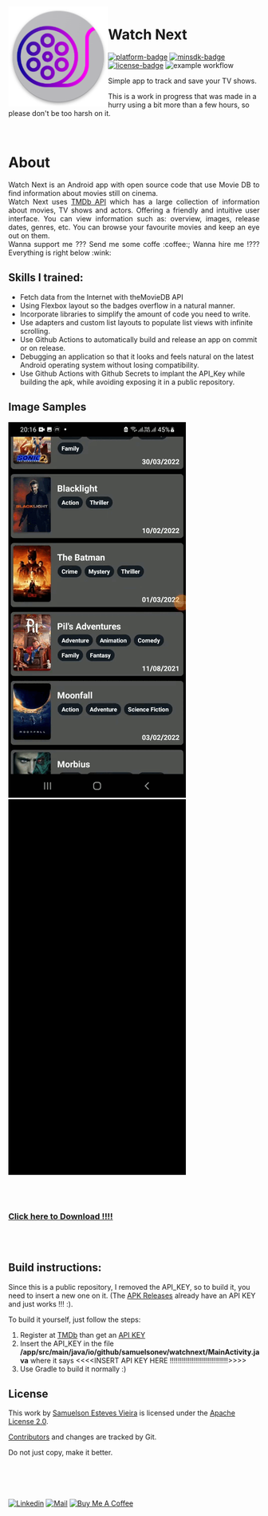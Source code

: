 [apk]:        https://github.com/SamuelsonEV/WatchNext/releases/
[github]:     https://github.com/SamuelsonEV/WatchNext/releases/
[licence]:    http://www.apache.org/licenses/LICENSE-2.0


[minsdk-badge]:     https://img.shields.io/badge/minSdkVersion-23-0097A7.svg
[license-badge]:    https://img.shields.io/badge/License-Apache_v2.0-0097A7.svg
[platform-badge]:   https://img.shields.io/badge/Platform-Android-0097A7.svg


<!----------------------------------------------------------------------------------------------------->


<img src="./app/src/main/res/mipmap-xxxhdpi/ic_launcher.png" width="200" align="left"/>

Watch Next
======

[![platform-badge]][github]
[![minsdk-badge]][github]
[![license-badge]][licence]
![example workflow](https://github.com/samuelsonev/WatchNext/actions/workflows/android.yml/badge.svg)





Simple app to track and save your TV shows.

This is a work in progress that was made in a hurry using a bit more than a few hours, so please don't be too harsh on it.
<br/><br/><br/>





# About
<p align="justify">  
Watch Next is an Android app with open source code that use Movie DB to find information about movies still on cinema.<br/>
Watch Next uses <a href="https://www.themoviedb.org/documentation/api">TMDb API</a> which has a large collection of information about movies, TV shows and actors.
Offering a friendly and intuitive user interface. You can view information such as: overview, images, release dates, genres, etc. You can browse your favourite movies and keep an eye out on them.
<br> Wanna support me ???   Send me some coffe :coffee:; Wanna hire me !??? Everything is right below :wink:  <br>
</p>



## Skills I trained:
- Fetch data from the Internet with theMovieDB API
- Using Flexbox layout so the badges overflow in a natural manner.
- Incorporate libraries to simplify the amount of code you need to write.
- Use adapters and custom list layouts to populate list views with infinite scrolling.
- Use Github Actions to automatically build and release an app on commit or on release.
- Debugging an application so that it looks and feels natural on the latest Android operating system without losing compatibility.
- Use Github Actions with Github Secrets to implant the API_Key while building the apk, while avoiding exposing it in a public repository.


## Image Samples
![Dark Mode](./app_images/app_d.gif)
![Non Dark Mode](./app_images/app.gif)

<br/><br/>
### [Click here to Download !!!!](https://github.com/SamuelsonEV/WatchNext/releases/)
<br/><br/>

  
## Build instructions:
Since this is a public repository, I removed the API_KEY, so to build it, you need to insert a new one on it. (The [APK Releases](https://github.com/SamuelsonEV/WatchNext/releases/) already have an API KEY and just works !!! :).

To build it yourself, just follow the steps:

1. Register at [TMDb](https://www.themoviedb.org/signup) than get an [API KEY](https://www.themoviedb.org/settings/api)
2. Insert the API_KEY in the file **/app/src/main/java/io/github/samuelsonev/watchnext/MainActivity.java** where it says <<<<INSERT API KEY HERE !!!!!!!!!!!!!!!!!!!!!!!!!!!!!>>>>
3. Use Gradle to build it normally :)



## License

This work by [Samuelson Esteves Vieira](https://github.com/SamuelsonEV) is licensed under the [Apache License 2.0](http://www.apache.org/licenses/LICENSE-2.0).

[Contributors](https://github.com/SamuelsonEV/WatchNext/graphs/contributors) and changes are tracked by Git.

Do not just copy, make it better.
<br/><br/><br/><br/><br/><br/>
[![Linkedin](https://img.shields.io/badge/-LinkedIn-blue?style=flat&logo=Linkedin&logoColor=white&link=https://www.linkedin.com/in/samuelson-esteves/)](https://www.linkedin.com/in/samuelson-esteves/)
[![Mail](https://img.shields.io/badge/-Mail-d03f33?style=flat&logo=gmail&logoColor=white&link=mailto:samuelsonsev@gmail.com)](mailto:samuelsonsev@gmail.com)
[![Buy Me A Coffee](https://img.shields.io/badge/-Buy%20Me%20A%20Coffee-ff813f?style=flat&logo=buy-me-a-coffee&logoColor=593128&link=https://ko-fi.com/Q5Q37N7Y9)](https://ko-fi.com/Q5Q37N7Y9)
